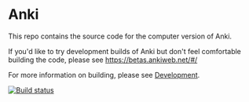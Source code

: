 # Anki

This repo contains the source code for the computer version of Anki.

If you'd like to try development builds of Anki but don't feel comfortable
building the code, please see https://betas.ankiweb.net/#/

For more information on building, please see [Development](./docs/development.md).

[![Build status](https://badge.buildkite.com/c9edf020a4aec976f9835e54751cc5409d843adbb66d043bd3.svg)](https://buildkite.com/ankitects/anki-ci)
